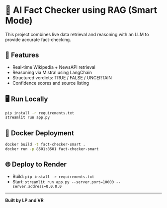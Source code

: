 
# 🧠 AI Fact Checker using RAG (Smart Mode)

This project combines live data retrieval and reasoning with an LLM to provide accurate fact-checking.

## 🚀 Features
- Real-time Wikipedia + NewsAPI retrieval
- Reasoning via Mistral using LangChain
- Structured verdicts: TRUE / FALSE / UNCERTAIN
- Confidence scores and source listing

## 🖥 Run Locally

```bash
pip install -r requirements.txt
streamlit run app.py
```

## 🐳 Docker Deployment

```bash
docker build -t fact-checker-smart .
docker run -p 8501:8501 fact-checker-smart
```

## 🌐 Deploy to Render

- Build: `pip install -r requirements.txt`
- Start: `streamlit run app.py --server.port=10000 --server.address=0.0.0.0`

---

**Built by LP and VR**
